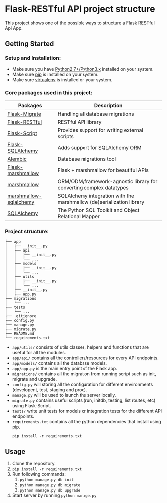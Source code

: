# Flask-RESTful API project structure

This project shows one of the possible ways to structure a Flask RESTful Api App.

## Getting Started

### Setup and Installation:
- Make sure you have [Python2.7+/Python3.x](https://www.python.org/) installed on your system.
- Make sure [pip](https://pypi.org/project/pip/) is installed on your system.
- Make sure [virtualenv](https://docs.python-guide.org/dev/virtualenvs/#lower-level-virtualenv) is installed on your system.

### Core packages used in this project:
Packages  | Description
--------- | -------------
[Flask-Migrate](https://flask-restful.readthedocs.io/en/latest/index.html) | Handling all database migrations
[Flask-RESTful]() | RESTful API library
[Flask-Script]() | Provides support for writing external scripts
[Flask-SQLAlchemy]() | Adds support for SQLAlchemy ORM
[Alembic](https://pypi.org/project/alembic/) | Database migrations tool
[Flask-marshmallow](https://pypi.org/project/flask-marshmallow/) | Flask + marshmallow for beautiful APIs
[marshmallow](https://pypi.org/project/marshmallow/) | ORM/ODM/framework-agnostic library for converting complex datatypes
[marshmallow-sqlalchemy](https://pypi.org/project/marshmallow-sqlalchemy/) | SQLAlchemy integration with the marshmallow (de)serialization library
[SQLAlchemy](https://pypi.org/project/SQLAlchemy/) | The Python SQL Toolkit and Object Relational Mapper


### Project structure:
```
├── app
│   ├── __init__.py
│   ├── api      
│   │   ├── __init__.py
│   │   └── ...
│   ├── models
│   │   ├── __init__.py
│   │   └── ...
│   ├── utils
│   │   ├── __init__.py
│   │   └── ...
│   ├── __init__.py
│   ├── app.py
├── migrations
│   └── ...
├── tests
│   └── ...
├── .gitignore
├── config.py
├── manage.py
├── migrate.py
├── README.md
└── requirements.txt
```

- ```app/utils/``` consists of utils classes, helpers and functions that are useful for all the modules.
- ```app/api/``` contains all the controllers/resources for every API endpoints.
- ```app/models/``` contains all the database models.
- ```app/app.py``` is the main entry point of the Flask app.
- ```migrations/``` contains all the migration from running script such as init, migrate and upgrade.
- ```config.py``` will storing all the configuration for different environments (developent, test, staging and prod).
- ```manage.py``` will be used to launch the server locally.
- ```migrate.py``` contains useful scripts (run, initdb, testing, list routes, etc) using Flask-Script.
- ```tests/``` write unit tests for models or integration tests for the different API endpoints.
- ```requirements.txt``` contains all the python dependencies that install using pip.  
  ``` 
  pip install -r requirements.txt 
  ```

## Usage 

1. Clone the repository.
2. ```pip install -r requirements.txt```
3. Run following commands:
    1. ```python manage.py db init```
    2. ```python manage.py db migrate```
    3. ```python manage.py db upgrade```
4. Start server by running ```python manage.py```

